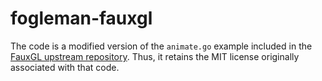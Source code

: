 # fogleman-fauxgl

The code is a modified version of the `animate.go` example included in the
[FauxGL upstream repository](https://github.com/fogleman/fauxgl). Thus, it
retains the MIT license originally associated with that code.
